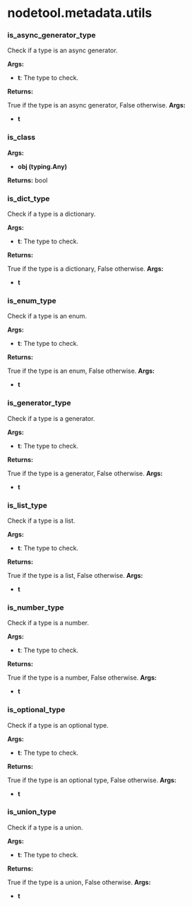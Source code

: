 # nodetool.metadata.utils

### is_async_generator_type

Check if a type is an async generator.


**Args:**

- **t**: The type to check.


**Returns:**

True if the type is an async generator, False otherwise.
**Args:**
- **t**

### is_class

**Args:**
- **obj (typing.Any)**

**Returns:** bool

### is_dict_type

Check if a type is a dictionary.


**Args:**

- **t**: The type to check.


**Returns:**

True if the type is a dictionary, False otherwise.
**Args:**
- **t**

### is_enum_type

Check if a type is an enum.


**Args:**

- **t**: The type to check.


**Returns:**

True if the type is an enum, False otherwise.
**Args:**
- **t**

### is_generator_type

Check if a type is a generator.


**Args:**

- **t**: The type to check.


**Returns:**

True if the type is a generator, False otherwise.
**Args:**
- **t**

### is_list_type

Check if a type is a list.


**Args:**

- **t**: The type to check.


**Returns:**

True if the type is a list, False otherwise.
**Args:**
- **t**

### is_number_type

Check if a type is a number.


**Args:**

- **t**: The type to check.


**Returns:**

True if the type is a number, False otherwise.
**Args:**
- **t**

### is_optional_type

Check if a type is an optional type.


**Args:**

- **t**: The type to check.


**Returns:**

True if the type is an optional type, False otherwise.
**Args:**
- **t**

### is_union_type

Check if a type is a union.


**Args:**

- **t**: The type to check.


**Returns:**

True if the type is a union, False otherwise.
**Args:**
- **t**

